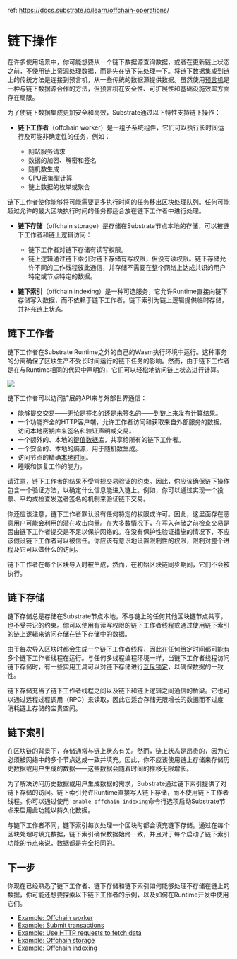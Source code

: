 ref: https://docs.substrate.io/learn/offchain-operations/

# 链下操作

在许多使用场景中，你可能想要从一个链下数据源查询数据，或者在更新链上状态之前，不使用链上资源处理数据，而是先在链下先处理一下。将链下数据集成到链上的传统方法是连接到预言机，从一些传统的数据源提供数据。虽然使用[预言机](https://docs.substrate.io/reference/glossary/#oracle)是一种与链下数据源合作的方法，但预言机在安全性、可扩展性和基础设施效率方面存在局限。

为了使链下数据集成更加安全和高效，Substrate通过以下特性支持链下操作：

- **链下工作者**（offchain worker）是一组子系统组件，它们可以执行长时间运行及可能非确定性的任务，例如：

  - 网站服务请求 
  - 数据的加密、解密和签名 
  - 随机数生成 
  - CPU密集型计算 
  - 链上数据的枚举或聚合 

链下工作者使你能够将可能需要更多执行时间的任务移出区块处理队列。任何可能超过允许的最大区块执行时间的任务都适合放在链下工作者中进行处理。

- **链下存储**（offchain storage）是存储在Substrate节点本地的存储，可以被链下工作者和链上逻辑访问：
  - 链下工作者对链下存储有读写权限。 
  - 链上逻辑通过链下索引对链下存储有写权限，但没有读权限。链下存储允许不同的工作线程彼此通信，并存储不需要在整个网络上达成共识的用户特定或节点特定的数据。 

- **链下索引**（offchain indexing）是一种可选服务，它允许Runtime直接向链下存储写入数据，而不依赖于链下工作者。链下索引为链上逻辑提供临时存储，并补充链上状态。


## 链下工作者

链下工作者在Substrate Runtime之外的自己的Wasm执行环境中运行。这种事务的分离确保了区块生产不受长时间运行的链下任务的影响。然而，由于链下工作者是在与Runtime相同的代码中声明的，它们可以轻松地访问链上状态进行计算。

![](https://docs.substrate.io/static/505c4ec510929c01c0e608225c5c598a/40f64/off-chain-workers-v2.webp)

链下工作者可以访问扩展的API来与外部世界通信：

- 能够[提交交易](https://paritytech.github.io/substrate/master/sp_runtime/offchain/trait.TransactionPool.html)——无论是签名的还是未签名的——到链上来发布计算结果。
- 一个功能齐全的HTTP客户端，允许工作者访问和获取来自外部服务的数据。
访问本地密钥库来签名和验证声明或交易。
- 一个额外的、本地的[键值数据库](https://paritytech.github.io/substrate/master/sp_runtime/offchain/trait.OffchainStorage.html)，共享给所有的链下工作者。
- 一个安全的、本地的熵源，用于随机数生成。
- 访问节点的精确[本地时间](https://paritytech.github.io/substrate/master/sp_runtime/offchain/struct.Timestamp.html)。
- 睡眠和恢复工作的能力。

请注意，链下工作者的结果不受常规交易验证的约束。因此，你应该确保链下操作包含一个验证方法，以确定什么信息能进入链上。例如，你可以通过实现一个投票、平均或检查发送者签名的机制来验证链下交易。

你还应该注意，链下工作者默认没有任何特定的权限或许可。因此，这里面存在恶意用户可能会利用的潜在攻击向量。在大多数情况下，在写入存储之前检查交易是否由链下工作者提交是不足以保护网络的。在没有保护性验证措施的情况下，不应该假设链下工作者可以被信任。你应该有意识地设置限制性的权限，限制对整个进程及它可以做什么的访问。

链下工作者在每个区块导入时被生成，然而，在初始区块链同步期间，它们不会被执行。


## 链下存储

链下存储总是存储在Substrate节点本地，不与链上的任何其他区块链节点共享，也不受共识的约束。你可以使用有读写权限的链下工作者线程或通过使用链下索引的链上逻辑来访问存储在链下存储中的数据。

由于每次导入区块时都会生成一个链下工作者线程，因此在任何给定时间都可能有多个链下工作者线程在运行。与任何多线程编程环境一样，当链下工作者线程访问链下存储时，有一些实用工具可以对链下存储进行[互斥锁定](https://en.wikipedia.org/wiki/Lock_(computer_science))，以确保数据的一致性。

链下存储充当了链下工作者线程之间以及链下和链上逻辑之间通信的桥梁。它也可以通过远程过程调用（RPC）来读取，因此它适合存储无限增长的数据而不过度消耗链上存储的宝贵空间。


## 链下索引

在区块链的背景下，存储通常与链上状态有关。然而，链上状态是昂贵的，因为它必须被网络中的多个节点达成一致并填充。因此，你不应该使用链上存储来存储历史数据或用户生成的数据——这些数据会随着时间的推移无限增长。

为了解决访问历史数据或用户生成数据的需求，Substrate通过链下索引提供了对链下存储的访问。链下索引允许Runtime直接写入链下存储，而不使用链下工作者线程。你可以通过使用`–enable-offchain-indexing`命令行选项启动Substrate节点来启用此功能以持久化数据。

与链下工作者不同，链下索引每次处理一个区块时都会填充链下存储。通过在每个区块处理时填充数据，链下索引确保数据始终一致，并且对于每个启动了链下索引功能的节点来说，数据都是完全相同的。

## 下一步

你现在已经熟悉了链下工作者、链下存储和链下索引如何能够处理不存储在链上的数据，你可能还想要探索以下链下工作者的示例，以及如何在Runtime开发中使用它们。

- [Example: Offchain worker](https://github.com/paritytech/polkadot-sdk/tree/master/substrate/frame/examples/offchain-worker)
- [Example: Submit transactions](https://github.com/JoshOrndorff/recipes/blob/master/text/off-chain-workers/transactions.md)
- [Example: Use HTTP requests to fetch data](https://github.com/JoshOrndorff/recipes/blob/master/text/off-chain-workers/http-json.md)
- [Example: Offchain storage](https://github.com/JoshOrndorff/recipes/blob/master/text/off-chain-workers/storage.md)
- [Example: Offchain indexing](https://github.com/JoshOrndorff/recipes/blob/master/text/off-chain-workers/indexing.md)


